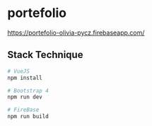 # portefolio

https://portefolio-olivia-pycz.firebaseapp.com/

## Stack Technique

``` bash
# VueJS
npm install

# Bootstrap 4
npm run dev

# FireBase
npm run build
